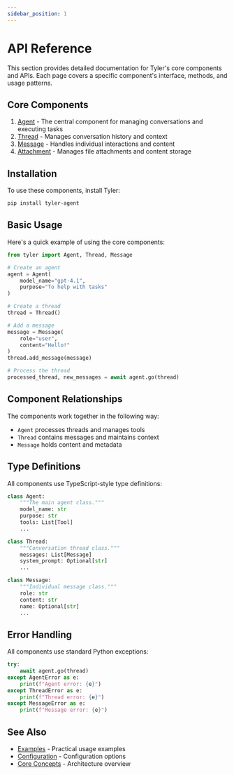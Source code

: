 ```yaml
---
sidebar_position: 1
---
```


# API Reference

This section provides detailed documentation for Tyler's core components and APIs. Each page covers a specific component's interface, methods, and usage patterns.

## Core Components

1. [Agent](./agent.md) - The central component for managing conversations and executing tasks
2. [Thread](./thread.md) - Manages conversation history and context
3. [Message](./message.md) - Handles individual interactions and content
4. [Attachment](./attachment.md) - Manages file attachments and content storage

## Installation

To use these components, install Tyler:

```bash
pip install tyler-agent
```

## Basic Usage

Here's a quick example of using the core components:

```python
from tyler import Agent, Thread, Message

# Create an agent
agent = Agent(
    model_name="gpt-4.1",
    purpose="To help with tasks"
)

# Create a thread
thread = Thread()

# Add a message
message = Message(
    role="user",
    content="Hello!"
)
thread.add_message(message)

# Process the thread
processed_thread, new_messages = await agent.go(thread)
```

## Component Relationships

The components work together in the following way:
- `Agent` processes threads and manages tools
- `Thread` contains messages and maintains context
- `Message` holds content and metadata

## Type Definitions

All components use TypeScript-style type definitions:

```python
class Agent:
    """The main agent class."""
    model_name: str
    purpose: str
    tools: List[Tool]
    ...

class Thread:
    """Conversation thread class."""
    messages: List[Message]
    system_prompt: Optional[str]
    ...

class Message:
    """Individual message class."""
    role: str
    content: str
    name: Optional[str]
    ...
```

## Error Handling

All components use standard Python exceptions:

```python
try:
    await agent.go(thread)
except AgentError as e:
    print(f"Agent error: {e}")
except ThreadError as e:
    print(f"Thread error: {e}")
except MessageError as e:
    print(f"Message error: {e}")
```

## See Also

- [Examples](../examples/index.md) - Practical usage examples
- [Configuration](../configuration.md) - Configuration options
- [Core Concepts](../core-concepts.md) - Architecture overview 